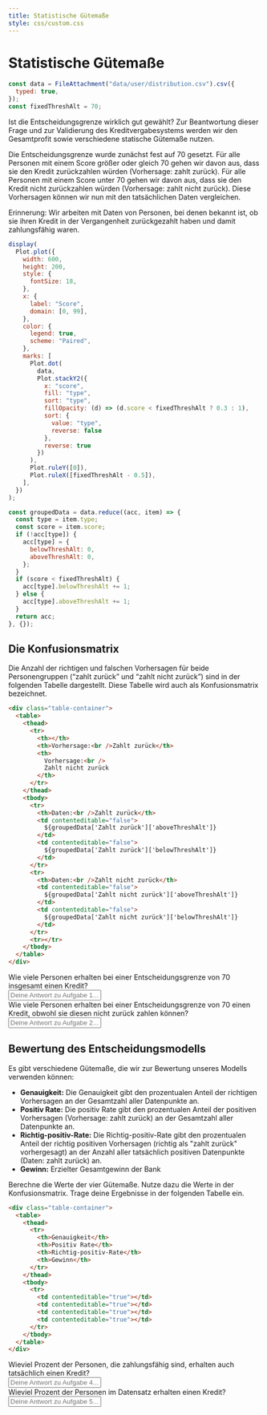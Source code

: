 ```yaml
---
title: Statistische Gütemaße
style: css/custom.css
---
```


# Statistische Gütemaße

```js
const data = FileAttachment("data/user/distribution.csv").csv({
  typed: true,
});
const fixedThreshAlt = 70;
```

Ist die Entscheidungsgrenze wirklich gut gewählt? Zur Beantwortung dieser Frage und zur Validierung des Kreditvergabesystems werden wir den Gesamtprofit sowie verschiedene statische Gütemaße nutzen.

Die Entscheidungsgrenze wurde zunächst fest auf 70 gesetzt. Für alle Personen mit einem Score größer oder gleich 70 gehen wir davon aus, dass sie den Kredit zurückzahlen würden (Vorhersage: zahlt zurück). Für alle Personen mit einem Score unter 70 gehen wir davon aus, dass sie den Kredit nicht zurückzahlen würden (Vorhersage: zahlt nicht zurück). Diese Vorhersagen können wir nun mit den tatsächlichen Daten vergleichen. 

Erinnerung: Wir arbeiten mit Daten von Personen, bei denen bekannt ist, ob sie ihren Kredit in der Vergangenheit zurückgezahlt haben und damit zahlungsfähig waren.


```js
display(
  Plot.plot({
    width: 600,
    height: 200,
    style: {
      fontSize: 18,
    },
    x: {
      label: "Score",
      domain: [0, 99],
    },
    color: {
      legend: true,
      scheme: "Paired",
    },
    marks: [
      Plot.dot(
        data,
        Plot.stackY2({
          x: "score",
          fill: "type",
          sort: "type",
          fillOpacity: (d) => (d.score < fixedThreshAlt ? 0.3 : 1),
          sort: {
            value: "type", 
            reverse: false 
          },
          reverse: true
        })
      ),
      Plot.ruleY([0]),
      Plot.ruleX([fixedThreshAlt - 0.5]),
    ],
  })
);
```

```js
const groupedData = data.reduce((acc, item) => {
  const type = item.type;
  const score = item.score;
  if (!acc[type]) {
    acc[type] = {
      belowThreshAlt: 0,
      aboveThreshAlt: 0,
    };
  }
  if (score < fixedThreshAlt) {
    acc[type].belowThreshAlt += 1;
  } else {
    acc[type].aboveThreshAlt += 1;
  }
  return acc;
}, {});
```

## Die Konfusionsmatrix

Die Anzahl der richtigen und falschen Vorhersagen für beide Personengruppen (“zahlt zurück” und “zahlt nicht zurück”) sind in der folgenden Tabelle dargestellt. Diese Tabelle wird auch als Konfusionsmatrix bezeichnet.

```html
<div class="table-container">
  <table>
    <thead>
      <tr>
        <th></th>
        <th>Vorhersage:<br />Zahlt zurück</th>
        <th>
          Vorhersage:<br />
          Zahlt nicht zurück
        </th>
      </tr>
    </thead>
    <tbody>
      <tr>
        <th>Daten:<br />Zahlt zurück</th>
        <td contenteditable="false">
          ${groupedData['Zahlt zurück']['aboveThreshAlt']}
        </td>
        <td contenteditable="false">
          ${groupedData['Zahlt zurück']['belowThreshAlt']}
        </td>
      </tr>
      <tr>
        <th>Daten:<br />Zahlt nicht zurück</th>
        <td contenteditable="false">
          ${groupedData['Zahlt nicht zurück']['aboveThreshAlt']}
        </td>
        <td contenteditable="false">
          ${groupedData['Zahlt nicht zurück']['belowThreshAlt']}
        </td>
      </tr>
      <tr></tr>
    </tbody>
  </table>
</div>
```


<div class="tip" label="Aufgabe 1">
Wie viele Personen erhalten bei einer Entscheidungsgrenze von 70 insgesamt einen Kredit?
</div>

<div class="answer-container">
  <input class="answer-field" rows="3" placeholder="Deine Antwort zu Aufgabe 1..."></textarea>
</div>

<div class="tip" label="Aufgabe 2">
Wie viele Personen erhalten bei einer Entscheidungsgrenze von 70 einen Kredit, obwohl sie diesen nicht zurück zahlen können?
</div>

<div class="answer-container">
  <input class="answer-field" rows="3" placeholder="Deine Antwort zu Aufgabe 2..."></textarea>
</div>


## Bewertung des Entscheidungsmodells
Es gibt verschiedene Gütemaße, die wir zur Bewertung unseres Modells verwenden können:

- <b>Genauigkeit:</b> Die Genauigkeit gibt den prozentualen Anteil der richtigen Vorhersagen an der Gesamtzahl aller Datenpunkte an.
- <b>Positiv Rate:</b> Die positiv Rate gibt den prozentualen Anteil der positiven Vorhersagen (Vorhersage: zahlt zurück) an der Gesamtzahl aller Datenpunkte an.
- <b>Richtig-positiv-Rate:</b> Die Richtig-positiv-Rate gibt den prozentualen Anteil der richtig positiven Vorhersagen (richtig als "zahlt zurück" vorhergesagt) an der Anzahl aller tatsächlich positiven Datenpunkte (Daten: zahlt zurück) an.
- <b>Gewinn:</b> Erzielter Gesamtgewinn der Bank



<div class="tip" label="Aufgabe 3">
Berechne die Werte der vier Gütemaße. Nutze dazu die Werte in der Konfusionsmatrix. Trage deine Ergebnisse in der folgenden Tabelle ein.
</div>

```html
<div class="table-container">
  <table>
    <thead>
      <tr>
        <th>Genauigkeit</th>
        <th>Positiv Rate</th>
        <th>Richtig-positiv-Rate</th>
        <th>Gewinn</th>
      </tr>
    </thead>
    <tbody>
      <tr>
        <td contenteditable="true"></td>
        <td contenteditable="true"></td>
        <td contenteditable="true"></td>
        <td contenteditable="true"></td>
      </tr>
    </tbody>
  </table>
</div>
```

<div class="tip" label="Aufgabe 4">
Wieviel Prozent der Personen, die zahlungsfähig sind, erhalten auch tatsächlich einen Kredit?
</div>

<div class="answer-container">
  <input class="answer-field" rows="3" placeholder="Deine Antwort zu Aufgabe 4..."></textarea>
</div>

<div class="tip" label="Aufgabe 5">
Wieviel Prozent der Personen im Datensatz erhalten einen Kredit? 
</div>

<div class="answer-container">
  <input class="answer-field" rows="3" placeholder="Deine Antwort zu Aufgabe 5..."></textarea>
</div>

